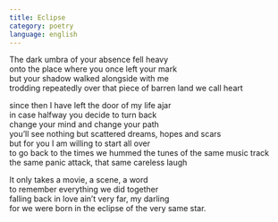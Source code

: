 ```yaml
---
title: Eclipse
category: poetry
language: english
---
```


The dark umbra of your absence fell heavy  
onto the place where you once left your mark  
but your shadow walked alongside with me  
trodding repeatedly over that piece of barren land we call heart  

since then I have left the door of my life ajar  
in case halfway you decide to turn back  
change your mind and change your path  
you’ll see nothing but scattered dreams, hopes and scars  
but for you I am willing to start all over  
to go back to the times we hummed the tunes of the same music track  
the same panic attack, that same careless laugh  

It only takes a movie, a scene, a word  
to remember everything we did together  
falling back in love ain’t very far, my darling  
for we were born in the eclipse of the very same star.  
